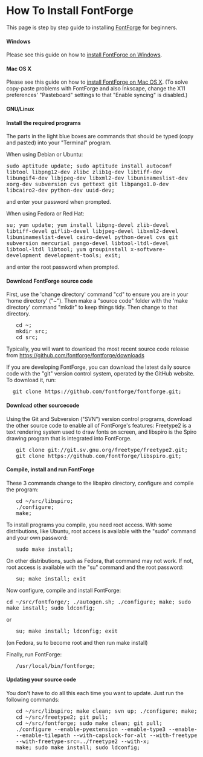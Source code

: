 <h1>How To Install FontForge</h1>

<p>This page is step by step guide to installing <a title="FontForge" href="/wiki/FontForge">FontForge</a> for beginners.</p>

<h4> Windows </h4>

Please see this guide on how to <a href="http://www.mpetroff.net/software/fontforge-windows/">install FontForge on Windows</a>.</p>

<h4> Mac OS X </h4>

Please see this guide on how to <a href="http://www.pixilate.com/about/installing-fontforge-in-mountain-lion">install FontForge on Mac OS X</a>. (To solve copy-paste problems with FontForge and also Inkscape, change the X11 preferences' "Pasteboard" settings to that "Enable syncing" is disabled.)</p>

<h4> GNU/Linux </h4>
<a id="Install_the_required_programs" name="Install_the_required_programs"></a><h4> <span class="mw-headline"> Install the required programs </span></h4>
<p>The parts in the light blue boxes are commands that should be typed (copy and pasted) into your "Terminal" program.
</p><p>When using Debian or Ubuntu:
</p>
<tt>sudo aptitude update; sudo aptitude install autoconf libtool libpng12-dev zlibc zlib1g-dev libtiff-dev libungif4-dev libjpeg-dev libxml2-dev libuninameslist-dev xorg-dev subversion cvs gettext git libpango1.0-dev libcairo2-dev python-dev uuid-dev;</tt>
<p>and enter your password when prompted.
</p><p>When using Fedora or Red Hat:
</p>
<tt>   su;
   yum update;
   yum install libpng-devel zlib-devel libtiff-devel giflib-devel 
   libjpeg-devel libxml2-devel libuninameslist-devel cairo-devel 
   python-devel cvs git subversion mercurial pango-devel 
   libtool-ltdl-devel libtool-ltdl libtool; 
   yum groupinstall x-software-development development-tools;
   exit;
</tt>
<p>and enter the root password when prompted.
</p>

<a id="Download_FontForge_source_code" name="Download_FontForge_source_code"></a><h4> <span class="mw-headline"> Download FontForge source code </span></h4>
<p>First, use the 'change directory' command "cd" to ensure you are in your 'home directory' ("~"). Then make a "source code" folder with the 'make directory' command "mkdir" to keep things tidy. Then change to that directory.
</p>
<pre>   cd ~;
   mkdir src;
   cd src;
</pre>

<p>Typically, you will want to download the most recent source code release from <a href="https://github.com/fontforge/fontforge/downloads">https://github.com/fontforge/fontforge/downloads</a>

<p>If you are developing FontForge, you can download the latest daily source code with the "git" version control system, operated by the GitHub website. To download it, run:
</p>
<pre>
  git clone https://github.com/fontforge/fontforge.git;
</pre>
<a id="Download_other_sourcecode" name="Download_other_sourcecode"></a><h4> <span class="mw-headline"> Download other sourcecode </span></h4>
<p>Using the Git and Subversion ("SVN") version control programs, download the other source code to enable all of FontForge's features: Freetype2 is a text rendering system used to draw fonts on screen, and libspiro is the Spiro drawing program that is integrated into FontForge.
</p>
<pre>
   git clone git://git.sv.gnu.org/freetype/freetype2.git;
   git clone https://github.com/fontforge/libspiro.git;
</pre>

<a id="Compile.2C_install_and_run_FontForge" name="Compile.2C_install_and_run_FontForge"></a><h4> <span class="mw-headline"> Compile, install and run FontForge </span></h4>
<p>These 3 commands change to the libspiro directory, configure and compile the program:
</p>
<pre>   cd ~/src/libspiro;
   ./configure;
   make;
</pre>
<p>To install programs you compile, you need root access. With some distributions, like Ubuntu, root access is available with the "sudo" command and your own password:
</p>
<pre>   sudo make install;
</pre>
<p>On other distributions, such as Fedora, that command may not work. If not, root access is available with the "su" command and the root password:
</p>
<pre>   su; make install; exit
</pre>
<p>Now configure, compile and install FontForge:
</p>
<tt>   cd ~/src/fontforge/;
    ./autogen.sh;
    ./configure;
   make;  
   sudo make install;
   sudo ldconfig;
</tt>
<p>or
</p>
<pre>   su; make install; ldconfig; exit
</pre>
<p>(on Fedora, su to become root and then run make install)
</p><p>Finally, run FontForge:
</p>
<pre>   /usr/local/bin/fontforge;
</pre>

<h4> Updating your source code </h4>
<p>You don't have to do all this each time you want to update. Just run the following commands:
</p>
<pre>   cd ~/src/libspiro; make clean; svn up; ./configure; make; sudo make install;
   cd ~/src/freetype2; git pull;
   cd ~/src/fontforge; sudo make clean; git pull;
   ./configure --enable-pyextension --enable-type3 --enable-pasteafter 
   --enable-tilepath --with-capslock-for-alt --with-freetype-bytecode 
   --with-freetype-src=../freetype2 --with-x;
   make; sudo make install; sudo ldconfig;
</pre>